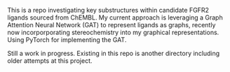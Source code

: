This is a repo investigating key substructures within candidate FGFR2 ligands sourced from ChEMBL. My current approach is leveraging a Graph Attention Neural Network (GAT) to represent ligands as graphs, recently now incorporporating stereochemistry into my graphical representations. Using PyTorch for implementing the GAT. 

Still a work in progress. Existing in this repo is another directory including older attempts at this project.
